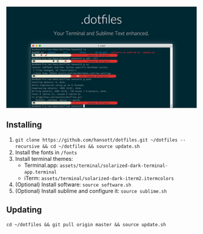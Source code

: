 ![](/assets/img/banner.jpg)

## Installing

1. `git clone https://github.com/hansott/dotfiles.git ~/dotfiles --recursive && cd ~/dotfiles && source update.sh`
2. Install the fonts in `/fonts`
3. Install terminal themes:
    * Terminal.app: `assets/terminal/solarized-dark-terminal-app.terminal`
    * iTerm: `assets/terminal/solarized-dark-iterm2.itermcolors`
4. (Optional) Install software:
    `source software.sh`
5. (Optional) Install sublime and configure it:
    `source sublime.sh`

## Updating

`cd ~/dotfiles && git pull origin master && source update.sh`
